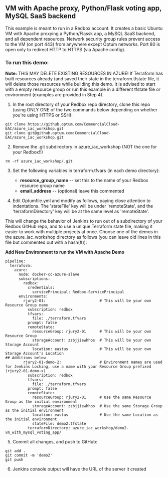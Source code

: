 ## VM with Apache proxy, Python/Flask voting app, MySQL SaaS backend

This example is meant to run in a Redbox account.  It creates a basic Ubuntu VM with Apache proxying a Python/Flassk app, a MySQL SaaS backend, and all dependent resources.  Network security group rules prevent access to the VM (on port 443) from anywhere except Optum networks.  Port 80 is open only to redirect HTTP to HTTPS (via Apache config).


### To run this demo:

**Note:** THIS MAY DELETE EXISTING RESOURCES IN AZURE!  If Terraform has built resources already (and saved their state in the terraform.tfstate file, it will delete those resources while building this demo.  It is advised to start with a empty resource group or run this example in a different tfstate file or environment (examples are provided in Step 4).

1. In the root directory of your Redbox repo directory, clone this repo (using ONLY ONE of the two commands below depending on whether you're using HTTPS or SSH):
```
git clone https://github.optum.com/CommercialCloud-EAC/azure_iac_workshop.git
git clone git@github.optum.com:CommercialCloud-EAC/azure_iac_workshop.git
```

2. Remove the .git subdirectory in azure_iac_workshop (NOT the one for your Redbox!!)
```
rm -rf azure_iac_workshop/.git
```

3. Set the following variables in terraform.tfvars (in each demo directory):
   - **resource_group_name** -- set this to the name of your Redbox resource group name
   - **email_address** -- (optional) leave this commented

4. Edit Optumfile.yml and modify as follows, paying close attention to indentations.  The 'stateFile' key will be under 'remoteState', and the 'terraformDirectory' key will be at the same level as 'remoteState'.

This will change the behavior of Jenkins to run out of a subdirectory of your Redbox GitHub repo, and to use a unique Terraform state file, making it easier to work with multiple projects at once. Choose one of the demos in the azure_iac_workshop directory as follows (you can leave old lines in this file but commented out with a hash(#)):

__Add New Environment to run the VM with Apache Demo__
```
pipeline:
  terraform:
    azure:
      node: docker-cc-azure-slave
      subscriptions:
        redbox:
          credentials:
            servicePrincipal: Redbox-ServicePrincipal
      environments:
        rjury2-01:                        # This will be your own Resource Group name
          subscription: redbox
          tfvars:
            file: ./terraform.tfvars
          prompt: false
          remoteState:
            resourceGroup: rjury2-01      # This will be your own Resource Group
            storageAccount: zzbjjiewhhos  # This will be your own Storage Account
            location: eastus              # This will be your own Storage Account's Location
## Additions below
        rjury2-01-demo-2:                 # Environment names are used for Jenkins Locking, use a name with your Resource Group prefixed (rjury2-01-demo-x) 
          subscription: redbox
          tfvars:
            file: ./terraform.tfvars
          prompt: false
          remoteState:
            resourceGroup: rjury2-01      # Use the same Resource Group as the initial environment
            storageAccount: zzbjjiewhhos  # Use the same Storage Group as the initial environment
            location: eastus              # Use the same Location as the initial environment
            stateFile: demo2.tfstate
          terraformDirectory: azure_iac_workshop/demo2-vm_with_mysql_voting_app/ 
```

5. Commit all changes, and push to GitHub:
```
git add .
git commit -m 'demo2'
git push
```

6. Jenkins console output will have the URL of the server it created
